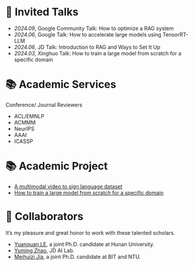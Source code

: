 
# 💬 Invited Talks
- *2024.09*, Google Community Talk: How to optimize a RAG system
- *2024.06*, Google Talk: How to accelerate large models using TensorRT-LLM 
- *2024.06*, JD Talk: Introduction to RAG and Ways to Set It Up 
- *2024.03*, Xinghuo Talk: How to train a large model from scratch for a specific domain 

# 📚 Academic Services
Conference/ Journal Reviewers
- ACL/EMNLP
- ACMMM
- NeurIPS
- AAAI
- ICASSP

# 📚 Academic Project

- [A multimodal video to sign language dataset](https://uq-cvlab.github.io/Auslan-Daily-Dataset/)
- [How to train a large model from scratch for a specific domain](https://ainlp.blog.csdn.net/article/details/132309827?spm=1001.2014.3001.5502)

# 🤝 Collaborators
It’s my pleasure and great honor to work with these talented scholars.
- [Yuanquan LE](https://yuquanle.github.io/), a joint Ph.D. candidate at Hunan University.
- [Yuming Zhao](https://scholar.google.com/citations?user=_wnpdNcAAAAJ&hl=zh-CN), JD AI Lab.
- [Meihuizi Jia](https://jmhz24.github.io), a joint Ph.D. candidate at BIT and NTU.
